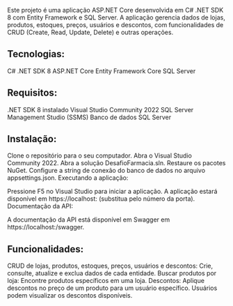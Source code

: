 Este projeto é uma aplicação ASP.NET Core desenvolvida em C# .NET SDK 8 com Entity Framework e SQL Server. 
A aplicação gerencia dados de lojas, produtos, estoques, preços, usuários e descontos, com funcionalidades de CRUD (Create, Read, Update, Delete) e outras operações.

## Tecnologias:

C# .NET SDK 8
ASP.NET Core
Entity Framework Core
SQL Server
## Requisitos:

.NET SDK 8 instalado
Visual Studio Community 2022
SQL Server Management Studio (SSMS)
Banco de dados SQL Server

## Instalação:

Clone o repositório para o seu computador.
Abra o Visual Studio Community 2022.
Abra a solução DesafioFarmacia.sln.
Restaure os pacotes NuGet.
Configure a string de conexão do banco de dados no arquivo appsettings.json.
Executando a aplicação:

Pressione F5 no Visual Studio para iniciar a aplicação.
A aplicação estará disponível em https://localhost:<port> (substitua <port> pelo número da porta).
Documentação da API:

A documentação da API está disponível em Swagger em https://localhost:<port>/swagger.

## Funcionalidades:

CRUD de lojas, produtos, estoques, preços, usuários e descontos:
Crie, consulte, atualize e exclua dados de cada entidade.
Buscar produtos por loja:
Encontre produtos específicos em uma loja.
Descontos:
Aplique descontos no preço de um produto para um usuário específico.
Usuários podem visualizar os descontos disponíveis.
